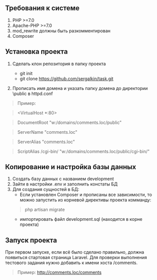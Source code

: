 ## Требования к системе

1. PHP >=7.0
2. Apache-PHP >=7.0
3. mod_rewrite должны быть разкомментирован
4. Composer

## Установка проекта

1. Сделать клон репозитория в папку проекта
    * git init
    * git clone https://github.com/sergalkin/task.git
    
2. Прописать имя домена и указать папку домена до директории \public в httpd.conf

>    Пример: 

>    <VirtualHost *:80>

>    DocumentRoot    "w:/domains/comments.loc/public"

>    ServerName      "comments.loc"

>    ServerAlias     "comments.loc" 

>    ScriptAlias     /cgi-bin/ "w:/domains/comments.loc/public/cgi-bin/"

>    </VirtualHost>
 

## Копирование и настройка базы данных

1. Создать базу данных с названием development
2. Зайти в настройки .env и заполнить констаты БД
3. Для создания сущностей в БД:
    * Если установлен Composer и прописаны все зависимости, то можно запустить из корневой директивы проекта комманду:
    > php artisan migrate
    * импортировать файл development.sql (находится в корне проекта)

## Запуск проекта

При первом запуске, если всё было сделано правильно, должна появиться стартовая страница Laravel.
Для проверки выполнения тестового задания нужно добавить к имени хоста /comments. 
> Пример: http://comments.loc/comments